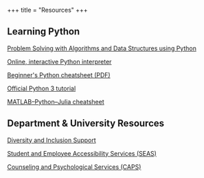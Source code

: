 +++
title = "Resources"
+++


## Learning Python

<p><a href="http://interactivepython.org/runestone/static/pythonds/index.html">Problem Solving with Algorithms and Data Structures using Python</a></p>
<p><a href="https://repl.it/">Online, interactive Python interpreter</a></p>
<p><a href="https://github.com/ehmatthes/pcc/releases/download/v1.0.0/beginners_python_cheat_sheet_pcc_all.pdf">Beginner's Python cheatsheet (PDF)</a></p>
<p><a href="https://docs.python.org/3/tutorial/">Official Python 3 tutorial</a></p>
<p><a href="http://cheatsheets.quantecon.org/">
    MATLAB–Python–Julia cheatsheet
    </a>
</p>


## Department & University Resources
<p><a href="http://cs.brown.edu/about/diversity/resources/">
    Diversity and Inclusion Support
    </a>
</p>	
<p><a href="https://www.brown.edu/campus-life/support/accessibility-services/">Student and Employee Accessibility Services (SEAS)
</a></p>
<p><a href="https://www.brown.edu/campus-life/support/counseling-and-psychological-services/">
	Counseling and Psychological Services (CAPS)
</a></p>